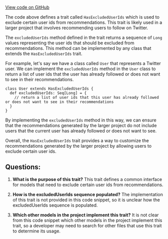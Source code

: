 [View code on GitHub](https://github.com/misbahsy/the-algorithm/follow-recommendations-service/common/src/main/scala/com/twitter/follow_recommendations/common/models/HasExcludedUserIds.scala)

The code above defines a trait called `HasExcludedUserIds` which is used to exclude certain user ids from recommendations. This trait is likely used in a larger project that involves recommending users to follow on Twitter. 

The `excludedUserIds` method defined in the trait returns a sequence of `Long` values representing the user ids that should be excluded from recommendations. This method can be implemented by any class that extends the `HasExcludedUserIds` trait. 

For example, let's say we have a class called `User` that represents a Twitter user. We can implement the `excludedUserIds` method in the `User` class to return a list of user ids that the user has already followed or does not want to see in their recommendations. 

```
class User extends HasExcludedUserIds {
  def excludedUserIds: Seq[Long] = {
    // return a list of user ids that this user has already followed or does not want to see in their recommendations
  }
}
```

By implementing the `excludedUserIds` method in this way, we can ensure that the recommendations generated by the larger project do not include users that the current user has already followed or does not want to see. 

Overall, the `HasExcludedUserIds` trait provides a way to customize the recommendations generated by the larger project by allowing users to exclude certain user ids.
## Questions: 
 1. **What is the purpose of this trait?** 
This trait defines a common interface for models that need to exclude certain user ids from recommendations.

2. **How is the excludedUserIds sequence populated?** 
The implementation of this trait is not provided in this code snippet, so it is unclear how the excludedUserIds sequence is populated.

3. **Which other models in the project implement this trait?** 
It is not clear from this code snippet which other models in the project implement this trait, so a developer may need to search for other files that use this trait to determine its usage.